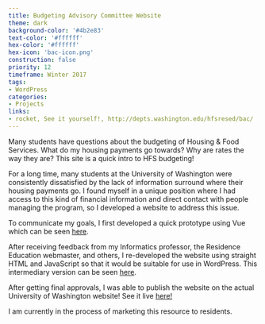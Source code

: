 ```yaml
---
title: Budgeting Advisory Committee Website
theme: dark
background-color: '#4b2e83'
text-color: '#ffffff'
hex-color: '#ffffff'
hex-icon: 'bac-icon.png'
construction: false
priority: 12
timeframe: Winter 2017
tags:
- WordPress
categories:
- Projects
links:
- rocket, See it yourself!, http://depts.washington.edu/hfsresed/bac/
---
```

Many students have questions about the budgeting of Housing & Food Services. What do my housing payments go towards? Why are rates the way they are? This site is a quick intro to HFS budgeting!
<!-- more -->
For a long time, many students at the University of Washington were consistently dissatisfied by the lack of information surround where their housing payments go. I found myself in a unique position where I had access to this kind of financial information and direct contact with people managing the program, so I developed a website to address this issue.

To communicate my goals, I first developed a quick prototype using Vue which can be seen [here](http://bac.andrey.ninja/).

After receiving feedback from my Informatics professor, the Residence Education webmaster, and others, I re-developed the website using straight HTML and JavaScript so that it would be suitable for use in WordPress. This intermediary version can be seen [here](https://codepen.io/andreybutenko/full/BmPONM/).

After getting final approvals, I was able to publish the website on the actual University of Washington website! See it live [here!](http://depts.washington.edu/hfsresed/bac/)

I am currently in the process of marketing this resource to residents.
